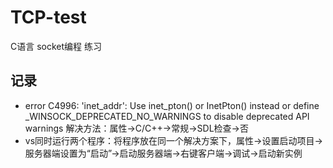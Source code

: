 # TCP-test

C语言 socket编程 练习

记录
---

* error C4996: 'inet_addr': Use inet_pton() or InetPton() instead or define _WINSOCK_DEPRECATED_NO_WARNINGS to disable deprecated API warnings  解决方法：属性->C/C++->常规->SDL检查->否
* vs同时运行两个程序：将程序放在同一个解决方案下，属性->设置启动项目->服务器端设置为“启动”->启动服务器端->右键客户端->调试->启动新实例
